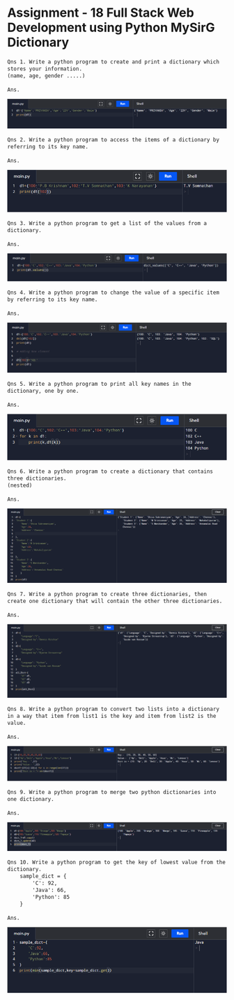 # Assignment - 18 Full Stack Web Development using Python MySirG Dictionary

    Qns 1. Write a python program to create and print a dictionary which stores your information. 
    (name, age, gender .....)

    Ans.
![image 1](./assets/1.PNG)

    Qns 2. Write a python program to access the items of a dictionary by referring to its key name.

    Ans.
![image 2](./assets/2.PNG)

    Qns 3. Write a python program to get a list of the values from a dictionary.

    Ans.
![image 3](./assets/3.PNG)

    Qns 4. Write a python program to change the value of a specific item by referring to its key name.

    Ans.
![image 4](./assets/4.PNG)

    Qns 5. Write a python program to print all key names in the dictionary, one by one.

    Ans.
![image 5](./assets/5.PNG)

    Qns 6. Write a python program to create a dictionary that contains three dictionaries.
    (nested)

    Ans.
![image 6](./assets/6.PNG)

    Qns 7. Write a python program to create three dictionaries, then create one dictionary that will contain the other three dictionaries.

    Ans.
![image 7](./assets/7.PNG)

    Qns 8. Write a python program to convert two lists into a dictionary in a way that item from list1 is the key and item from list2 is the value.

    Ans.
![image 8](./assets/8.PNG)

    Qns 9. Write a python program to merge two python dictionaries into one dictionary.

    Ans.
![image 9](./assets/9.PNG)

    Qns 10. Write a python program to get the key of lowest value from the dictionary.
        sample_dict = {
            'C': 92,
            'Java': 66,
            'Python': 85
        }

    Ans.
![image 10](./assets/10.PNG)